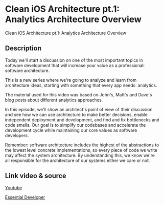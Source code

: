 # Clean iOS Architecture pt.1: Analytics Architecture Overview
Clean iOS Architecture pt.1: Analytics Architecture Overview

## Description
Today we'll start a discussion on one of the most important topics in software development that will increase your value as a professional: software architecture.

This is a new series where we're going to analyze and learn from architecture ideas, starting with something that every app needs: analytics.

The material used for this video was based on John's, Matt's and Dave's blog posts about different analytics approaches.

In this episode, we'll show an architect's point of view of their discussion and see how we can use architecture to make better decisions, enable independent deployment and development, and find and fix bottlenecks and code smells. Our goal is to simplify our codebases and accelerate the development cycle while maintaining our core values as software developers.

Remember: software architecture includes the highest of the abstractions to the lowest level concrete implementations, so every piece of code we write may affect the system architecture. By understanding this, we know we're all responsible for the architecture of our systems either we care or not.

## Link video & source
[Youtube](https://www.youtube.com/watch?v=PnqJiJVc0P8&t=6s)

[Essential Developer](https://www.essentialdeveloper.com/articles/clean-ios-architecture-part-1-analytics-architecture-overview)

